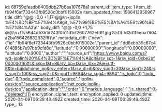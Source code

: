 id: 69759dfeadb8409dbb27b6ea107678a1
parent_id: 
item_type: 1
item_id: fb94f6ef733443fb9526c0bbf015002e
item_updated_time: 1586413950967
title_diff: "@@ -0,0 +1,17 @@\n+joplin %E4%BD%BF%E7%94%A8git_%E7%99%BE%E5%BA%A6%E6%90%9C%E7%B4%A2\n"
body_diff: "@@ -0,0 +1,75 @@\n+!%5Bd4d53b1d243f0b11d1cf2607762efdff.jpg%5D(:/d2d115eba7604a2ba156426632632fff)\n"
metadata_diff: {"new":{"id":"fb94f6ef733443fb9526c0bbf015002e","parent_id":"dd8ebb39c67c4614885b7e97bb9cfd8d","latitude":"0.00000000","longitude":"0.00000000","altitude":"0.0000","author":"","source_url":"https://www.baidu.com/s?wd=joplin%20%E4%BD%BF%E7%94%A8git&rsv_spt=1&rsv_iqid=0xbe2bf0d0000163fc&issp=1&f=8&rsv_bp=1&rsv_idx=2&ie=utf-8&tn=baiduhome_pg&rsv_enter=1&rsv_dl=ib&rsv_sug3=30&rsv_sug1=24&rsv_sug7=100&rsv_sug2=0&inputT=9894&rsv_sug4=9894","is_todo":0,"todo_due":0,"todo_completed":0,"source":"joplin-desktop","source_application":"net.cozic.joplin-desktop","application_data":"","order":0,"markup_language":1,"is_shared":0},"deleted":[]}
encryption_cipher_text: 
encryption_applied: 0
updated_time: 2020-04-09T06:39:48.492Z
created_time: 2020-04-09T06:39:48.492Z
type_: 13